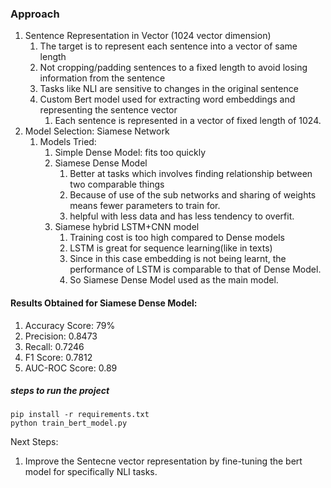 ### Approach
1. Sentence Representation in Vector (1024 vector dimension)
    1. The target is to represent each sentence into a vector of same length
    2. Not cropping/padding sentences to a fixed length to avoid losing information from the sentence
    3. Tasks like NLI are sensitive to changes in the original sentence
    4. Custom Bert model used for extracting word embeddings and representing the sentence vector
        1. Each sentence is represented in a vector of fixed length of 1024.
2. Model Selection: Siamese Network
    1. Models Tried:
        1. Simple Dense Model: fits too quickly
        2. Siamese Dense Model
            1. Better at tasks which involves finding relationship between two comparable things
            2. Because of use of the sub networks and sharing of weights means fewer parameters to train for.
            3. helpful with less data and has less tendency to overfit.
        3. Siamese hybrid LSTM+CNN model
            1. Training cost is too high compared to Dense models
            2. LSTM is great for sequence learning(like in texts)
            3. Since in this case embedding is not being learnt, the performance of LSTM is comparable to that of Dense Model.
            4. So Siamese Dense Model used as the main model.

#### Results Obtained for Siamese Dense Model:
1. Accuracy Score: 79%
2. Precision: 0.8473
3. Recall: 0.7246
4. F1 Score: 0.7812
5. AUC-ROC Score: 0.89

##### steps to run the project
```
pip install -r requirements.txt
python train_bert_model.py
```

Next Steps:
1. Improve the Sentecne vector representation by fine-tuning the bert model for specifically NLI tasks.

        